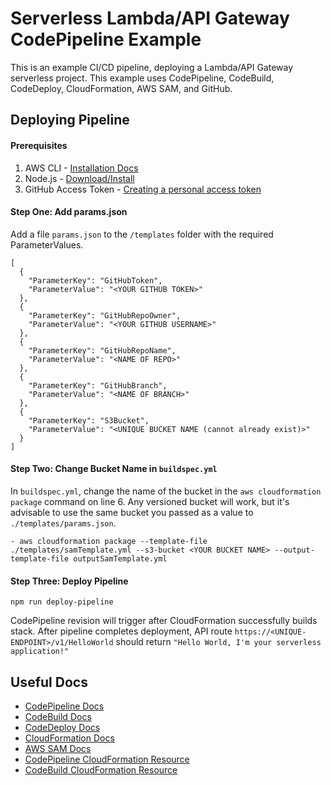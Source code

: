 # Serverless Lambda/API Gateway CodePipeline Example

This is an example CI/CD pipeline, deploying a Lambda/API Gateway serverless project. This example uses CodePipeline, CodeBuild, CodeDeploy, CloudFormation, AWS SAM, and GitHub.

## Deploying Pipeline
#### Prerequisites
1. AWS CLI - [Installation Docs](https://docs.aws.amazon.com/cli/latest/userguide/installing.html)
2. Node.js - [Download/Install](https://nodejs.org/en/download/)
3. GitHub Access Token - [Creating a personal access token](https://help.github.com/articles/creating-a-personal-access-token-for-the-command-line/)
#### Step One: Add params.json
Add a file `params.json` to the `/templates` folder with the required ParameterValues.
```
[
  {
    "ParameterKey": "GitHubToken",
    "ParameterValue": "<YOUR GITHUB TOKEN>"
  },
  {
    "ParameterKey": "GitHubRepoOwner",
    "ParameterValue": "<YOUR GITHUB USERNAME>"
  },
  {
    "ParameterKey": "GitHubRepoName",
    "ParameterValue": "<NAME OF REPO>"
  },
  {
    "ParameterKey": "GitHubBranch",
    "ParameterValue": "<NAME OF BRANCH>"
  },
  {
    "ParameterKey": "S3Bucket",
    "ParameterValue": "<UNIQUE BUCKET NAME (cannot already exist)>"
  }
]
```
#### Step Two: Change Bucket Name in `buildspec.yml`
In `buildspec.yml`, change the name of the bucket in the `aws cloudformation package` command on line 6. Any versioned bucket will work, but it's advisable to use the same bucket you passed as a value to `./templates/params.json`.
```
- aws cloudformation package --template-file ./templates/samTemplate.yml --s3-bucket <YOUR BUCKET NAME> --output-template-file outputSamTemplate.yml
```


#### Step Three: Deploy Pipeline
```
npm run deploy-pipeline
```
CodePipeline revision will trigger after CloudFormation successfully builds stack. After pipeline completes deployment, API route `https://<UNIQUE-ENDPOINT>/v1/HelloWorld` should return `"Hello World, I'm your serverless application!"`

## Useful Docs
- [CodePipeline Docs](https://docs.aws.amazon.com/codepipeline/latest/userguide/welcome.html)
- [CodeBuild Docs](https://docs.aws.amazon.com/codebuild/latest/userguide/welcome.html)
- [CodeDeploy Docs](https://docs.aws.amazon.com/codedeploy/latest/userguide/welcome.html)
- [CloudFormation Docs](https://docs.aws.amazon.com/AWSCloudFormation/latest/UserGuide/Welcome.html)
- [AWS SAM Docs](https://github.com/awslabs/serverless-application-model)
- [CodePipeline CloudFormation Resource](https://docs.aws.amazon.com/AWSCloudFormation/latest/UserGuide/aws-resource-codepipeline-pipeline.html)
- [CodeBuild CloudFormation Resource](https://docs.aws.amazon.com/AWSCloudFormation/latest/UserGuide/aws-resource-codebuild-project.html)
